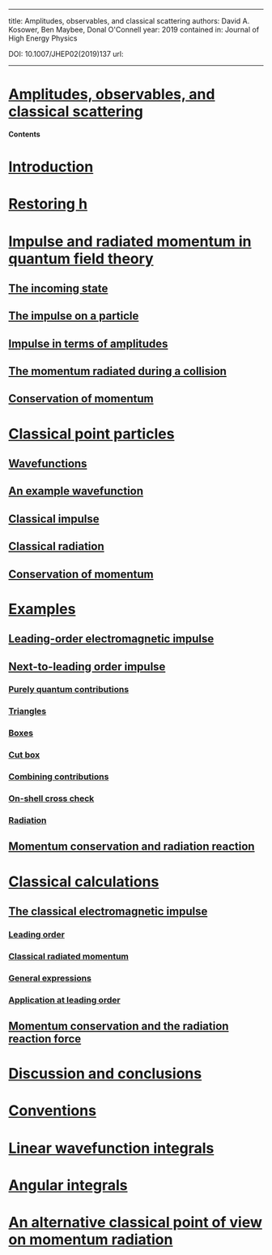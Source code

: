 
---
title: Amplitudes, observables, and classical scattering
authors: David A. Kosower, Ben Maybee, Donal O'Connell
year: 2019
contained in: Journal of High Energy Physics

DOI: 10.1007/JHEP02(2019)137
url: 

---
# [Amplitudes, observables, and classical scattering](zotero://select/items/@kosowerAmplitudesObservablesClassical2019)

**Contents**

# [Introduction](zotero://open-pdf/0_XIBRM7N7/3)
    
# [Restoring h](zotero://open-pdf/0_XIBRM7N7/5)
    
# [Impulse and radiated momentum in quantum field theory](zotero://open-pdf/0_XIBRM7N7/7)
    
## [The incoming state](zotero://open-pdf/0_XIBRM7N7/7)
        
## [The impulse on a particle](zotero://open-pdf/0_XIBRM7N7/9)
        
## [Impulse in terms of amplitudes](zotero://open-pdf/0_XIBRM7N7/10)
        
## [The momentum radiated during a collision](zotero://open-pdf/0_XIBRM7N7/13)
        
## [Conservation of momentum](zotero://open-pdf/0_XIBRM7N7/15)
        
# [Classical point particles](zotero://open-pdf/0_XIBRM7N7/17)
    
## [Wavefunctions](zotero://open-pdf/0_XIBRM7N7/17)
        
## [An example wavefunction](zotero://open-pdf/0_XIBRM7N7/22)
        
## [Classical impulse](zotero://open-pdf/0_XIBRM7N7/24)
        
## [Classical radiation](zotero://open-pdf/0_XIBRM7N7/26)
        
## [Conservation of momentum](zotero://open-pdf/0_XIBRM7N7/28)
        
# [Examples](zotero://open-pdf/0_XIBRM7N7/29)
    
## [Leading-order electromagnetic impulse](zotero://open-pdf/0_XIBRM7N7/29)
        
## [Next-to-leading order impulse](zotero://open-pdf/0_XIBRM7N7/31)
        
### [Purely quantum contributions](zotero://open-pdf/0_XIBRM7N7/32)
            
### [Triangles](zotero://open-pdf/0_XIBRM7N7/33)
            
### [Boxes](zotero://open-pdf/0_XIBRM7N7/34)
          
### [Cut box](zotero://open-pdf/0_XIBRM7N7/36)
            
### [Combining contributions](zotero://open-pdf/0_XIBRM7N7/37)
            
### [On-shell cross check](zotero://open-pdf/0_XIBRM7N7/39)
            
### [Radiation](zotero://open-pdf/0_XIBRM7N7/40)
        
## [Momentum conservation and radiation reaction](zotero://open-pdf/0_XIBRM7N7/42)
        
# [Classical calculations](zotero://open-pdf/0_XIBRM7N7/44)
    
## [The classical electromagnetic impulse](zotero://open-pdf/0_XIBRM7N7/44)
        
### [Leading order](zotero://open-pdf/0_XIBRM7N7/45)
            
 
### [Classical radiated momentum](zotero://open-pdf/0_XIBRM7N7/48)
        
### [General expressions](zotero://open-pdf/0_XIBRM7N7/48)
            
### [Application at leading order](zotero://open-pdf/0_XIBRM7N7/50)
            
## [Momentum conservation and the radiation reaction force](zotero://open-pdf/0_XIBRM7N7/51)
        
# [Discussion and conclusions](zotero://open-pdf/0_XIBRM7N7/53)
    
# [Conventions](zotero://open-pdf/0_XIBRM7N7/55)
    
# [Linear wavefunction integrals](zotero://open-pdf/0_XIBRM7N7/55)
    
# [Angular integrals](zotero://open-pdf/0_XIBRM7N7/58)
    
# [An alternative classical point of view on momentum radiation](zotero://open-pdf/0_XIBRM7N7/59)